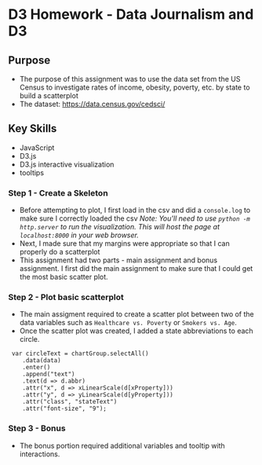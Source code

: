 # D3 Homework - Data Journalism and D3

## Purpose
* The purpose of this assignment was to use the data set from the US Census to investigate rates of income, obesity, poverty, etc. by state to build a scatterplot
* The dataset: https://data.census.gov/cedsci/

## Key Skills
* JavaScript
* D3.js
* D3.js interactive visualization
* tooltips

### Step 1 - Create a Skeleton
* Before attempting to plot, I first load in the csv and did a `console.log` to make sure I correctly loaded the csv
*Note: You'll need to use `python -m http.server` to run the visualization. This will host the page at `localhost:8000` in your web browser.*
* Next, I made sure that my margins were appropriate so that I can properly do a scatterplot
* This assignment had two parts - main assignment and bonus assignment. I first did the main assignment to make sure that I could get the most basic scatter plot.

### Step 2 - Plot basic scatterplot
* The main assigment required to create a scatter plot between two of the data variables such as `Healthcare vs. Poverty` or `Smokers vs. Age`.
* Once the scatter plot was created, I added a state abbreviations to each circle. 
```
 var circleText = chartGroup.selectAll()
    .data(data)
    .enter()
    .append("text")
    .text(d => d.abbr)
    .attr("x", d => xLinearScale(d[xProperty])) 
    .attr("y", d => yLinearScale(d[yProperty])) 
    .attr("class", "stateText") 
    .attr("font-size", "9");
```
### Step 3 - Bonus
* The bonus portion required additional variables and tooltip with interactions.

